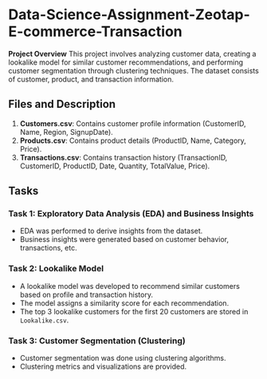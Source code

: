 # Data-Science-Assignment-Zeotap-E-commerce-Transaction
**Project Overview**
This project involves analyzing customer data, creating a lookalike model for similar customer recommendations, and performing customer segmentation through clustering techniques. The dataset consists of customer, product, and transaction information.
## Files and Description
1. **Customers.csv**: Contains customer profile information (CustomerID, Name, Region, SignupDate).
2. **Products.csv**: Contains product details (ProductID, Name, Category, Price).
3. **Transactions.csv**: Contains transaction history (TransactionID, CustomerID, ProductID, Date, Quantity, TotalValue, Price).

## Tasks

### Task 1: Exploratory Data Analysis (EDA) and Business Insights
- EDA was performed to derive insights from the dataset.
- Business insights were generated based on customer behavior, transactions, etc.


### Task 2: Lookalike Model
- A lookalike model was developed to recommend similar customers based on profile and transaction history.
- The model assigns a similarity score for each recommendation.
- The top 3 lookalike customers for the first 20 customers are stored in `Lookalike.csv`.

### Task 3: Customer Segmentation (Clustering)
- Customer segmentation was done using clustering algorithms.
- Clustering metrics and visualizations are provided.
